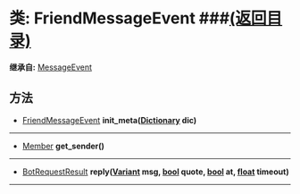 # 类: FriendMessageEvent ###[(返回目录)](README.md)  
  
**继承自:** [MessageEvent](MessageEvent.md)  
  
## 方法 
  
- [FriendMessageEvent](FriendMessageEvent.md) **init_meta([Dictionary](https://docs.godotengine.org/en/latest/classes/class_dictionary.html) dic)**  
  
---  
  
- [Member](Member.md) **get_sender()**  
  
---  
  
- [BotRequestResult](BotRequestResult.md) **reply([Variant](https://docs.godotengine.org/en/latest/classes/class_variant.html) msg, [bool](https://docs.godotengine.org/en/latest/classes/class_bool.html) quote, [bool](https://docs.godotengine.org/en/latest/classes/class_bool.html) at, [float](https://docs.godotengine.org/en/latest/classes/class_float.html) timeout)**  
  
---  
  

